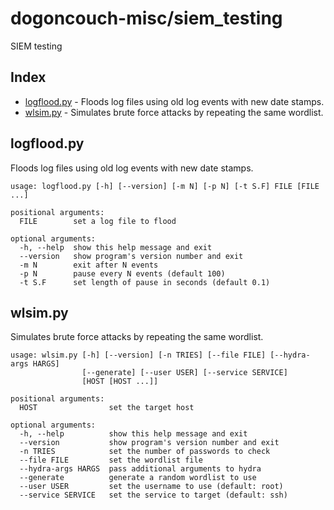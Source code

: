 # dogoncouch-misc/siem\_testing
SIEM testing 

## Index
- [logflood.py](#logfloodpy) - Floods log files using old log events with new date stamps.
- [wlsim.py](#wlsimpy) - Simulates brute force attacks by repeating the same wordlist.

## logflood.py
Floods log files using old log events with new date stamps.

```
usage: logflood.py [-h] [--version] [-m N] [-p N] [-t S.F] FILE [FILE ...]

positional arguments:
  FILE        set a log file to flood

optional arguments:
  -h, --help  show this help message and exit
  --version   show program's version number and exit
  -m N        exit after N events
  -p N        pause every N events (default 100)
  -t S.F      set length of pause in seconds (default 0.1)
```

## wlsim.py
Simulates brute force attacks by repeating the same wordlist.

```
usage: wlsim.py [-h] [--version] [-n TRIES] [--file FILE] [--hydra-args HARGS]
                [--generate] [--user USER] [--service SERVICE]
                [HOST [HOST ...]]

positional arguments:
  HOST                set the target host

optional arguments:
  -h, --help          show this help message and exit
  --version           show program's version number and exit
  -n TRIES            set the number of passwords to check
  --file FILE         set the wordlist file
  --hydra-args HARGS  pass additional arguments to hydra
  --generate          generate a random wordlist to use
  --user USER         set the username to use (default: root)
  --service SERVICE   set the service to target (default: ssh)
```
